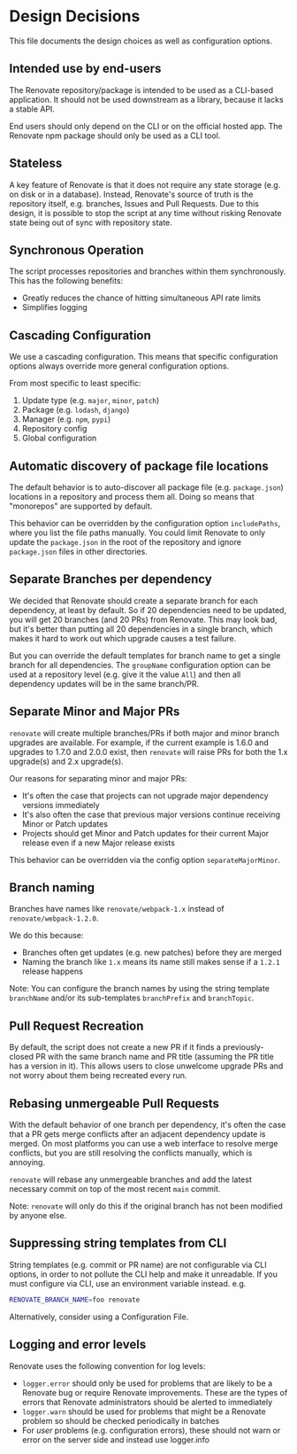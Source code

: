 # Design Decisions

This file documents the design choices as well as configuration options.

## Intended use by end-users

The Renovate repository/package is intended to be used as a CLI-based application.
It should not be used downstream as a library, because it lacks a stable API.

End users should only depend on the CLI or on the official hosted app.
The Renovate npm package should only be used as a CLI tool.

## Stateless

A key feature of Renovate is that it does not require any state storage (e.g. on disk or in a database).
Instead, Renovate's source of truth is the repository itself, e.g. branches, Issues and Pull Requests.
Due to this design, it is possible to stop the script at any time without risking Renovate state being out of sync with repository state.

## Synchronous Operation

The script processes repositories and branches within them synchronously.
This has the following benefits:

- Greatly reduces the chance of hitting simultaneous API rate limits
- Simplifies logging

## Cascading Configuration

We use a cascading configuration.
This means that specific configuration options always override more general configuration options.

From most specific to least specific:

1. Update type (e.g. `major`, `minor`, `patch`)
1. Package (e.g. `lodash`, `django`)
1. Manager (e.g. `npm`, `pypi`)
1. Repository config
1. Global configuration

## Automatic discovery of package file locations

The default behavior is to auto-discover all package file (e.g. `package.json`) locations in a repository and process them all.
Doing so means that "monorepos" are supported by default.

This behavior can be overridden by the configuration option `includePaths`, where you list the file paths manually.
You could limit Renovate to only update the `package.json` in the root of the repository and ignore `package.json` files in other directories.

## Separate Branches per dependency

We decided that Renovate should create a separate branch for each dependency, at least by default.
So if 20 dependencies need to be updated, you will get 20 branches (and 20 PRs) from Renovate.
This may look bad, but it's better than putting all 20 dependencies in a single branch, which makes it hard to work out which upgrade causes a test failure.

But you can override the default templates for branch name to get a single branch for all dependencies.
The `groupName` configuration option can be used at a repository level (e.g. give it the value `All`) and then all dependency updates will be in the same branch/PR.

## Separate Minor and Major PRs

`renovate` will create multiple branches/PRs if both major and minor branch upgrades are available.
For example, if the current example is 1.6.0 and upgrades to 1.7.0 and 2.0.0 exist, then `renovate` will raise PRs for both the 1.x upgrade(s) and 2.x upgrade(s).

Our reasons for separating minor and major PRs:

- It's often the case that projects can not upgrade major dependency versions immediately
- It's also often the case that previous major versions continue receiving Minor or Patch updates
- Projects should get Minor and Patch updates for their current Major release even if a new Major release exists

This behavior can be overridden via the config option `separateMajorMinor`.

## Branch naming

Branches have names like `renovate/webpack-1.x` instead of `renovate/webpack-1.2.0`.

We do this because:

- Branches often get updates (e.g. new patches) before they are merged
- Naming the branch like `1.x` means its name still makes sense if a `1.2.1` release happens

Note: You can configure the branch names by using the string template `branchName` and/or its sub-templates `branchPrefix` and `branchTopic`.

## Pull Request Recreation

By default, the script does not create a new PR if it finds a previously-closed PR with the same branch name and PR title (assuming the PR title has a version in it).
This allows users to close unwelcome upgrade PRs and not worry about them being recreated every run.

## Rebasing unmergeable Pull Requests

With the default behavior of one branch per dependency, it's often the case that a PR gets merge conflicts after an adjacent dependency update is merged.
On most platforms you can use a web interface to resolve merge conflicts, but you are still resolving the conflicts manually, which is annoying.

`renovate` will rebase any unmergeable branches and add the latest necessary commit on top of the most recent `main` commit.

Note: `renovate` will only do this if the original branch has not been modified by anyone else.

## Suppressing string templates from CLI

String templates (e.g. commit or PR name) are not configurable via CLI options, in order to not pollute the CLI help and make it unreadable.
If you must configure via CLI, use an environment variable instead. e.g.

```sh
RENOVATE_BRANCH_NAME=foo renovate
```

Alternatively, consider using a Configuration File.

## Logging and error levels

Renovate uses the following convention for log levels:

- `logger.error` should only be used for problems that are likely to be a Renovate bug or require Renovate improvements. These are the types of errors that Renovate administrators should be alerted to immediately
- `logger.warn` should be used for problems that might be a Renovate problem so should be checked periodically in batches
- For _user_ problems (e.g. configuration errors), these should not warn or error on the server side and instead use logger.info
